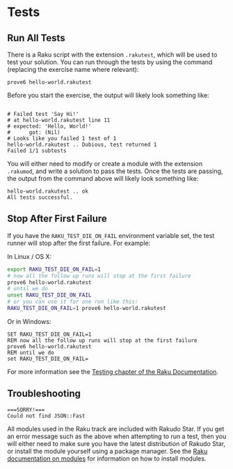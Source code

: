 # Tests

## Run All Tests

There is a Raku script with the extension `.rakutest`, which will be used to test your solution.
You can run through the tests by using the command (replacing the exercise name where relevant):

`prove6 hello-world.rakutest`

Before you start the exercise, the output will likely look something like:

```

# Failed test 'Say Hi!'
# at hello-world.rakutest line 11
# expected: 'Hello, World!'
#      got: (Nil)
# Looks like you failed 1 test of 1
hello-world.rakutest .. Dubious, test returned 1
Failed 1/1 subtests
```
You will either need to modify or create a module with the extension `.rakumod`, and
write a solution to pass the tests. Once the tests are passing, the output from
the command above will likely look something like:

```
hello-world.rakutest .. ok
All tests successful.
```

## Stop After First Failure

If you have the `RAKU_TEST_DIE_ON_FAIL` environment variable set, the test
runner will stop after the first failure. For example:

In Linux / OS X:

```bash
export RAKU_TEST_DIE_ON_FAIL=1
# now all the follow up runs will stop at the first failure
prove6 hello-world.rakutest
# until we do
unset RAKU_TEST_DIE_ON_FAIL
# or you can use it for one run like this:
RAKU_TEST_DIE_ON_FAIL=1 prove6 hello-world.rakutest
```

Or in Windows:

```
SET RAKU_TEST_DIE_ON_FAIL=1
REM now all the follow up runs will stop at the first failure
prove6 hello-world.rakutest
REM until we do
set RAKU_TEST_DIE_ON_FAIL=
```

For more information see the
[Testing chapter of the Raku Documentation](https://docs.raku.org/language/testing.html).

## Troubleshooting

```
===SORRY!===
Could not find JSON::Fast
```

All modules used in the Raku track are included with Rakudo Star. If you get an
error message such as the above when attempting to run a test, then you will either
need to make sure you have the latest distribution of Rakudo Star, or install the
module yourself using a package manager. See the
[Raku documentation on modules](https://docs.raku.org/language/modules#Looking_for_and_installing_modules.)
for information on how to install modules.
